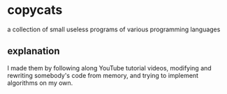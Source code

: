 # copycats

a collection of small useless programs of various programming languages

## explanation

I made them by following along YouTube tutorial videos, modifying and rewriting somebody's code from memory, and trying to implement algorithms on my own.
